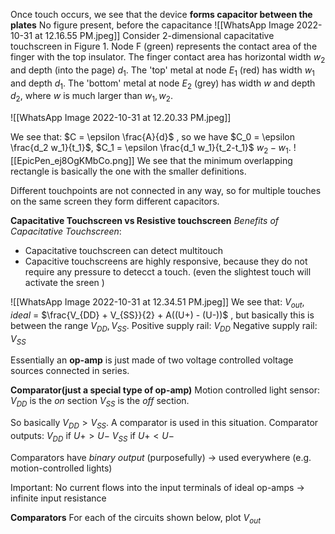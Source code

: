 Once touch occurs, we see that the device **forms capacitor between the plates**
No figure present, before the capacitance
![[WhatsApp Image 2022-10-31 at 12.16.55 PM.jpeg]]
Consider 2-dimensional capacitative touchscreen in Figure 1. Node F (green) represents the contact area of the finger with the top insulator. The finger contact area has horizontal width $w_2$ and depth (into the page) $d_1$. The 'top' metal at node $E_1$ (red) has width $w_1$ and depth $d_1$. The 'bottom' metal at node $E_2$ (grey) has width $w$ and depth $d_2$, where $w$ is much larger than $w_1,w_2$. 

![[WhatsApp Image 2022-10-31 at 12.20.33 PM.jpeg]]

We see that:
$C = \epsilon \frac{A}{d}$ , so we have $C_0 = \epsilon \frac{d_2 w_1}{t_1}$, $C_1 = \epsilon \frac{d_1 w_1}{t_2-t_1}$
$w_2-w_1$.
![[EpicPen_ej8OgKMbCo.png]]
We see that the minimum overlapping rectangle is basically the one with the smaller definitions. 

Different touchpoints are not connected in any way, so for multiple touches on the same screen they form different capacitors. 

**Capacitative Touchscreen vs Resistive touchscreen**
*Benefits of Capacitative Touchscreen*:
- Capacitative touchscreen can detect multitouch
- Capacitive touchscreens are highly responsive, because they do not require any pressure to detecct a touch. (even the slightest touch will activate the sreen )

![[WhatsApp Image 2022-10-31 at 12.34.51 PM.jpeg]]
We see that:
$V_{out}, ideal$ = $\frac{V_{DD} + V_{SS}}{2} + A((U+) - (U-))$ , but basically this is between the range $V_{DD}, V_{SS}$. 
Positive supply rail: $V_{DD}$
Negative supply rail: $V_{SS}$ 

Essentially an **op-amp** is just made of two voltage controlled voltage sources connected in series. 

**Comparator(just a special type of op-amp)**
Motion controlled light sensor:
$V_{DD}$ is the *on* section
$V_{SS}$ is the *off* section.

So basically $V_{DD} > V_{SS}$. A comparator is used in this situation.
Comparator outputs:
$V_{DD}$ if $U+ > U-$
$V_{SS}$ if $U+ < U-$

Comparators have *binary output* (purposefully)
$\rightarrow$ used everywhere (e.g. motion-controlled lights)

Important: No current flows into the input terminals of ideal op-amps
$\rightarrow$ infinite input resistance

**Comparators**
For each of the circuits shown below, plot $V_{out}$ 



